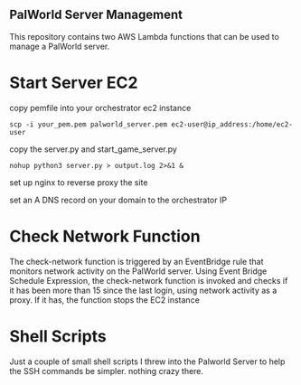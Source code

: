 ## PalWorld Server Management

This repository contains two AWS Lambda functions that can be used to manage a PalWorld server.

# Start Server EC2

copy pemfile into your orchestrator ec2 instance 

```scp -i your_pem.pem palworld_server.pem ec2-user@ip_address:/home/ec2-user```

copy the server.py and start_game_server.py

```nohup python3 server.py > output.log 2>&1 &```

set up nginx to reverse proxy the site 

set an A DNS record on your domain to the orchestrator IP

# Check Network Function

The check-network function is triggered by an EventBridge rule that monitors network activity on the PalWorld server. Using Event Bridge Schedule Expression, the check-network function is invoked and checks if it has been more than 15 since the last login, using network activity as a proxy. If it has, the function stops the EC2 instance

# Shell Scripts

Just a couple of small shell scripts I threw into the Palworld Server to help the SSH commands be simpler. nothing crazy there.
